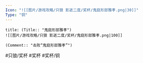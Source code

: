 ```yaml
---
Icon: "![[图片/游戏攻略/只狼 影逝二度/奖杯/鬼庭形部雅孝.png|30]]"
Type: "铜"
---
```

```ad-common-bronze-trophy
title: (Title:: "鬼庭形部雅孝")
![[图片/游戏攻略/只狼 影逝二度/奖杯/鬼庭形部雅孝.png|100]]

(Comment:: "击败“鬼庭形部雅孝”")
```

#只狼/奖杯 #奖杯 #奖杯/铜
